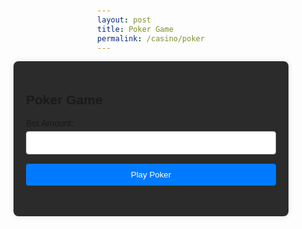 ```yaml
---
layout: post
title: Poker Game
permalink: /casino/poker
---
```

<title>Poker Game</title>
<style>
    body {
        font-family: Arial, sans-serif;
        margin: 0;
        padding: 20px;
        display: flex;
        flex-direction: column;
        align-items: center;
    }
    .container {
        max-width: 400px;
        width: 100%;
        background-color: #2b2b2b;
        padding: 20px;
        border-radius: 8px;
        box-shadow: 0 0 10px rgba(0, 0, 0, 0.1);
    }
    label {
        display: block;
        margin: 10px 0 5px;
    }
    input, button {
        width: 100%;
        padding: 10px;
        margin-bottom: 15px;
        border: 1px solid #ccc;
        border-radius: 4px;
    }
    button {
        background-color: #007bff;
        color: #fff;
        border: none;
        cursor: pointer;
    }
    button:hover {
        background-color: #0056b3;
    }
</style>

<body>
<div class="container">
    <h2>Poker Game</h2>
    <form id="pokerForm">
        <label for="betAmount">Bet Amount:</label>
        <input type="number" id="betAmount" name="betAmount" required min="500">
        <button type="submit">Play Poker</button>
    </form>
</div>

<script src="https://cdn.jsdelivr.net/npm/jwt-decode/build/jwt-decode.min.js"></script>
<script type="module">
    import { javaURI } from '../assets/js/api/config.js';

    function getCookie(name) {
        const cookies = document.cookie.split(';');
        for (let cookie of cookies) {
            const [key, value] = cookie.trim().split('=');
            if (key === name) {
                return decodeURIComponent(value);
            }
        }
        return null;
    }

    document.addEventListener('DOMContentLoaded', () => {
        const token = getCookie('jwt_java_spring');
        if (!token) {
            console.error("Token not found in cookies");
        } else {
            try {
                const decodedToken = jwt_decode(token); // Use global jwt_decode
                console.log("Decoded JWT:", decodedToken.sub); // Log the email or user ID
            } catch (err) {
                console.error('Error decoding token:', err);
            }
        }

        const pokerForm = document.getElementById('pokerForm');

        // Form submission
        pokerForm.addEventListener('submit', async (e) => {
            e.preventDefault();
            const betAmount = parseFloat(document.getElementById('betAmount').value);

            if (!token) {
                alert('Token is missing. Please log in again.');
                return;
            }

            const email = jwt_decode(token).sub; // Extract user email from token
            const betData = {
                bet: betAmount,
                email: email,
            };

            try {
                const response = await fetch(`${javaURI}/api/casino/poker/play`, {
                    method: 'POST',
                    headers: {
                        'Content-Type': 'application/json',
                        'Authorization': `Bearer ${token}`,
                    },
                    body: JSON.stringify(betData),
                });

                if (!response.ok) {
                    throw new Error(`HTTP error! status: ${response.status}`);
                }

                const result = await response.json();
                if (result) {
                    alert(`Game Result: ${JSON.stringify(result.playerHand)}`);
                } else {
                    alert('Unexpected response format.');
                }
            } catch (error) {
                console.error('Error during fetch:', error);
                alert('An error occurred. Please try again.');
            }
        });
    });
</script>
</body>
